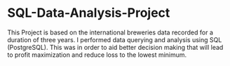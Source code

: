 # SQL-Data-Analysis-Project
This Project is based on the international breweries data recorded for a duration of three years. I performed data querying and analysis using SQL (PostgreSQL). This was in order to aid better decision making that will lead to profit maximization and reduce loss to the lowest minimum.
